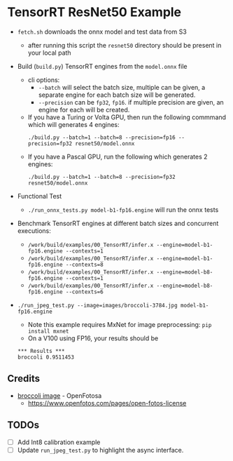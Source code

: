 # TensorRT ResNet50 Example

- `fetch.sh` downloads the onnx model and test data from S3
  - after running this script the `resnet50` directory should be present in your
    local path

- Build (`build.py`) TensorRT engines from the `model.onnx` file
  - cli options:
    - `--batch` will select the batch size, multiple can be given, a separate
      engine for each batch size will be generated.
    - `--precision` can be `fp32`, `fp16`.  if multiple precision are given, an
      engine for each will be created.  
  - If you have a Turing or Volta GPU, then run the following commmand which will generates 4 engines:
    ```
    ./build.py --batch=1 --batch=8 --precision=fp16 --precision=fp32 resnet50/model.onnx
    ```
  - If you have a Pascal GPU, run the following which generates 2 engines:
    ```
    ./build.py --batch=1 --batch=8 --precision=fp32 resnet50/model.onnx
    ```
- Functional Test
  - `./run_onnx_tests.py model-b1-fp16.engine` will run the onnx tests 

- Benchmark TensorRT engines at different batch sizes and concurrent executions:
  - `/work/build/examples/00_TensorRT/infer.x --engine=model-b1-fp16.engine --contexts=1`
  - `/work/build/examples/00_TensorRT/infer.x --engine=model-b1-fp16.engine --contexts=8`
  - `/work/build/examples/00_TensorRT/infer.x --engine=model-b8-fp16.engine --contexts=1`
  - `/work/build/examples/00_TensorRT/infer.x --engine=model-b8-fp16.engine --contexts=6`

- `./run_jpeg_test.py --image=images/broccoli-3784.jpg model-b1-fp16.engine`
  - Note this example requires MxNet for image preprocessing: `pip install mxnet`
  - On a V100 using FP16, your results should be
  ```
  *** Results ***
  broccoli 0.9511453
  ```

## Credits

 - [broccoli image](https://www.openfotos.com/view/broccoli-3784) - OpenFotosa
   - https://www.openfotos.com/pages/open-fotos-license

## TODOs

 - [ ] Add Int8 calibration example
 - [ ] Update `run_jpeg_test.py` to highlight the async interface.
